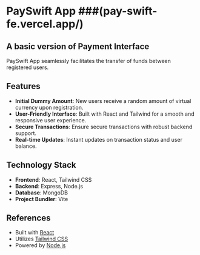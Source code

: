 # PaySwift App   ###(pay-swift-fe.vercel.app/)
## A basic version of Payment Interface

PaySwift App seamlessly facilitates the transfer of funds between registered users.

## Features

- **Initial Dummy Amount**: New users receive a random amount of virtual currency upon registration.
- **User-Friendly Interface**: Built with React and Tailwind for a smooth and responsive user experience.
- **Secure Transactions**: Ensure secure transactions with robust backend support.
- **Real-time Updates**: Instant updates on transaction status and user balance.

## Technology Stack

- **Frontend**: React, Tailwind CSS
- **Backend**: Express, Node.js
- **Database**: MongoDB
- **Project Bundler**: Vite

## References

- Built with [React](https://reactjs.org/)
- Utilizes [Tailwind CSS](https://tailwindcss.com/)
- Powered by [Node.js](https://nodejs.org/)


